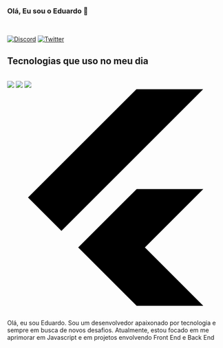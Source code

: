### Olá, Eu sou o Eduardo 👋
<br/>

[![Discord](https://img.shields.io/badge/Discord-7289DA?style=for-the-badge&logo=discord&logoColor=white)](https://discord.com/users/8919)
[![Twitter](https://img.shields.io/badge/Twitter-1DA1F2?style=for-the-badge&logo=twitter&logoColor=white)](https://twitter.com/_Sl6yer__)


## Tecnologias que uso no meu dia

<br/>

<div>
  <img src="https://img.shields.io/badge/JavaScript-F7DF1E?style=for-the-badge&logo=javascript&logoColor=black"/>
   <img src="https://img.shields.io/badge/HTML5-E34F26?style=for-the-badge&logo=html5&logoColor=white"/>
    <img src="https://img.shields.io/badge/CSS3-1572B6?style=for-the-badge&logo=css3&logoColor=white"/>
   <svg role="img" viewBox="0 0 24 24" xmlns="http://www.w3.org/2000/svg"><title>Flutter</title><path d="M14.314 0L2.3 12 6 15.7 21.684.013h-7.357zm.014 11.072L7.857 17.53l6.47 6.47H21.7l-6.46-6.468 6.46-6.46h-7.37z"/></svg>
</div>

<br/>

Olá, eu sou Eduardo. Sou um desenvolvedor apaixonado por tecnologia e sempre em busca de novos desafios. Atualmente, estou focado em me aprimorar em Javascript e em projetos envolvendo Front End e Back End
